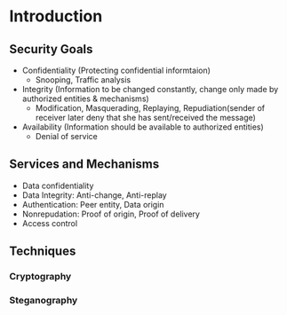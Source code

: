 # Introduction

## Security Goals
- Confidentiality (Protecting confidential informtaion)
    - Snooping, Traffic analysis
- Integrity (Information to be changed constantly, change only made by authorized entities & mechanisms)
    - Modification, Masquerading, Replaying, Repudiation(sender of receiver later deny that she has sent/received the message)
- Availability (Information should be available to authorized entities)
    - Denial of service
    
## Services and Mechanisms
- Data confidentiality
- Data Integrity: Anti-change, Anti-replay
- Authentication: Peer entity, Data origin
- Nonrepudation: Proof of origin, Proof of delivery
- Access control

## Techniques
### Cryptography
### Steganography
